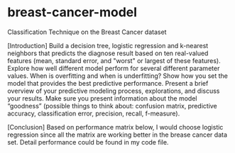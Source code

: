 # breast-cancer-model

Classification Technique on the Breast Cancer dataset

[Introduction]
Build a decision tree, logistic regression and k-nearest neighbors that predicts the diagnose result based on ten real-valued features (mean, standard error, and "worst" or largest of these features).
Explore how well different model perform for several different parameter values. When is overfitting and when is underfitting? Show how you set the model that provides the best predictive performance.
Present a brief overview of your predictive modeling process, explorations, and discuss your results. Make sure you present information about the model “goodness” (possible things to think about: confusion matrix, predictive accuracy, classification error, precision, recall, f-measure).

[Conclusion]
Based on performance matrix below, I would choose logistic regression since all the matrix are working better in the brease cancer data set.
Detail performance could be found in my code file.
